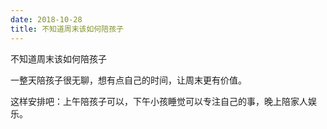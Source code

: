 ```yaml
---
date: 2018-10-28
title: 不知道周末该如何陪孩子
---
```

不知道周末该如何陪孩子

一整天陪孩子很无聊，想有点自己的时间，让周末更有价值。

这样安排吧：上午陪孩子可以，下午小孩睡觉可以专注自己的事，晚上陪家人娱乐。
